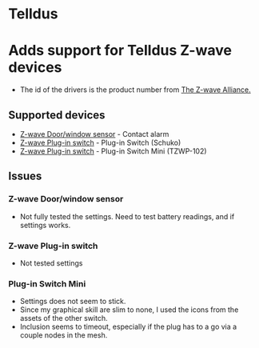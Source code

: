 # Telldus

# Adds support for Telldus Z-wave devices
* The id of the drivers is the product number from [The Z-wave Alliance.](https://products.z-wavealliance.org/products/)
## Supported devices
* [Z-wave Door/window sensor](https://products.z-wavealliance.org/products/1455/) - Contact alarm
* [Z-wave Plug-in switch](https://products.z-wavealliance.org/products/1536/) - Plug-in Switch (Schuko)
* [Z-wave Plug-in switch](https://products.z-wavealliance.org/products/2892) - Plug-in Switch Mini (TZWP-102)
## Issues
### Z-wave Door/window sensor
* Not fully tested the settings. Need to test battery readings, and if settings works. 
### Z-wave Plug-in switch
* Not tested settings
### Plug-in Switch Mini
* Settings does not seem to stick. 
* Since my graphical skill are slim to none, I used the icons from the assets of the other switch.
* Inclusion seems to timeout, especially if the plug has to a go via a couple nodes in the mesh.
